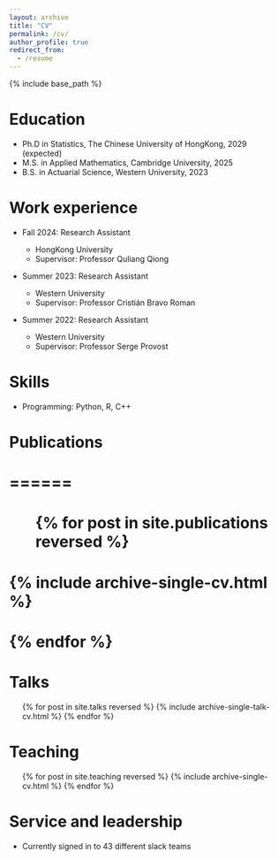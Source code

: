 ```yaml
---
layout: archive
title: "CV"
permalink: /cv/
author_profile: true
redirect_from:
  - /resume
---
```


{% include base_path %}

Education
======
* Ph.D in Statistics, The Chinese University of HongKong, 2029 (expected)
* M.S. in Applied Mathematics, Cambridge University, 2025
* B.S. in Actuarial Science, Western University, 2023

Work experience
======
* Fall 2024: Research Assistant
  * HongKong University
  * Supervisor: Professor Quliang Qiong

* Summer 2023: Research Assistant
  * Western University
  * Supervisor: Professor Cristián Bravo Roman

* Summer 2022: Research Assistant
  * Western University
  * Supervisor: Professor Serge Provost
  
Skills
======
* Programming: Python, R, C++

# Publications
# ======
# <ul>{% for post in site.publications reversed %}
#   {% include archive-single-cv.html %}
# {% endfor %}</ul>
  
Talks
======
  <ul>{% for post in site.talks reversed %}
    {% include archive-single-talk-cv.html  %}
  {% endfor %}</ul>
  
Teaching
======
  <ul>{% for post in site.teaching reversed %}
    {% include archive-single-cv.html %}
  {% endfor %}</ul>
  
Service and leadership
======
* Currently signed in to 43 different slack teams
